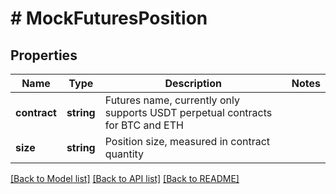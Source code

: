 # # MockFuturesPosition

## Properties

Name | Type | Description | Notes
------------ | ------------- | ------------- | -------------
**contract** | **string** | Futures name, currently only supports USDT perpetual contracts for BTC and ETH | 
**size** | **string** | Position size, measured in contract quantity | 

[[Back to Model list]](../../README.md#documentation-for-models) [[Back to API list]](../../README.md#documentation-for-api-endpoints) [[Back to README]](../../README.md)
